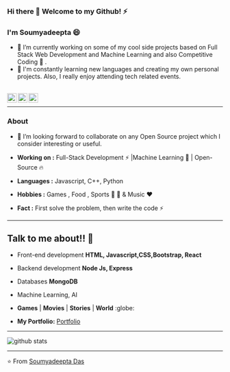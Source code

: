 ### Hi there 👋 Welcome to my Github! ⚡
### I'm Soumyadeepta :smile:

- 🔭 I’m currently working on some of my cool side projects based on Full Stack Web Development and Machine Learning and also Competitive Coding :wrench: .
- 🌱 I'm constantly learning new languages and creating my own personal projects. Also, I really enjoy attending tech related events.

<br>
<a href="https://www.linkedin.com/in/soumyadeepta-das/">
  <img align="left" alt="Linkdein" width="22px" src="https://cdn.jsdelivr.net/npm/simple-icons@v3/icons/linkedin.svg" />
</a>

<a href="https://github.com/soumyadeeptadas">
  <img align="left" alt="Github" width="22px" src="https://cdn.jsdelivr.net/npm/simple-icons@v3/icons/github.svg" />
</a>

<a href="https://codepen.io/soumyadeepta_das">
  <img align="left" alt="Codepen" width="22px" src="https://cdn.jsdelivr.net/npm/simple-icons@v3/icons/codepen.svg" />
</a>
<br>

---------------------------------------------------------------------------------------------------------------------------------------------------------------------------------
### About

- 👯 I’m looking forward to collaborate on any Open Source project which I consider interesting or useful.

-  **Working on :** Full-Stack Development :zap: |Machine Learning :brain: | Open-Source :fire:	
-  **Languages :** Javascript, C++, Python
-  **Hobbies :** Games , Food , Sports :badminton: :football: & Music :heart:
-  **Fact :** First solve the problem, then write the code ⚡ 

---------------------------------------------------------------------------------------------------------------------------------------------------------------------------------

## Talk to me about!! 💬

-  Front-end development **HTML, Javascript,CSS,Bootstrap, React**
-  Backend development  **Node Js, Express**
-  Databases **MongoDB**
-  Machine Learning, AI
-  **Games** | **Movies** | **Stories** | **World** :globe:


- **My Portfolio:** [Portfolio](https://soumyadeepta-das.glitch.me/)
---------------------------------------------------------------------------------------------------------------------------------------------------------------------------------




![github stats](https://github-readme-stats.vercel.app/api?username=soumyadeeptadas&show_icons=true)

---------------------------------------------------------------------------------------------------------------------------------------------------------------------------------

⭐️ From [Soumyadeepta Das](https://github.com/soumyadeeptadas)



<!--
**soumyadeeptadas/soumyadeeptadas** is a ✨ _special_ ✨ repository because its `README.md` (this file) appears on your GitHub profile.

Here are some ideas to get you started:

- 🔭 I’m currently working on ...
- 🌱 I’m currently learning ...
- 👯 I’m looking to collaborate on ...
- 🤔 I’m looking for help with ...
- 💬 Ask me about ...
- 📫 How to reach me: ...
- 😄 Pronouns: ...
- ⚡ Fun fact: ...
-->


